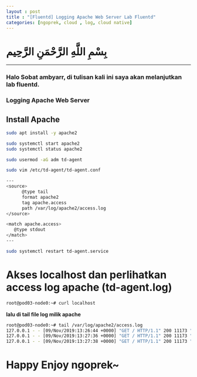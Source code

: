```yaml
---
layout : post
title : "[Fluentd] Logging Apache Web Server Lab Fluentd"
categories: [ngoprek, cloud , log, cloud native]
---
```

# بِسْمِ اللَّهِ الرَّحْمَنِ الرَّحِيم
---

### Halo Sobat ambyarr, di tulisan kali ini saya akan melanjutkan lab fluentd.

### Logging Apache Web Server

## Install Apache
```BASH
sudo apt install -y apache2

sudo systemctl start apache2
sudo systemctl status apache2

sudo usermod -aG adm td-agent
```
```BASH
sudo vim /etc/td-agent/td-agent.conf 

---
<source>
      @type tail
      format apache2
      tag apache.access
      path /var/log/apache2/access.log
</source>

<match apache.access>
   @type stdout
</match>
---

sudo systemctl restart td-agent.service
```



# Akses localhost dan perlihatkan access log apache (td-agent.log)
```BASH
root@pod03-node0:~# curl localhost
```

**lalu di tail file log milik apache**

```BASH
root@pod03-node0:~# tail /var/log/apache2/access.log
127.0.0.1 - - [09/Nov/2019:13:26:44 +0000] "GET / HTTP/1.1" 200 11173 "-" "curl/7.58.0"
127.0.0.1 - - [09/Nov/2019:13:27:36 +0000] "GET / HTTP/1.1" 200 11173 "-" "curl/7.58.0"
127.0.0.1 - - [09/Nov/2019:13:27:38 +0000] "GET / HTTP/1.1" 200 11173 "-" "curl/7.58.0"
```

# Happy Enjoy ngoprek~
